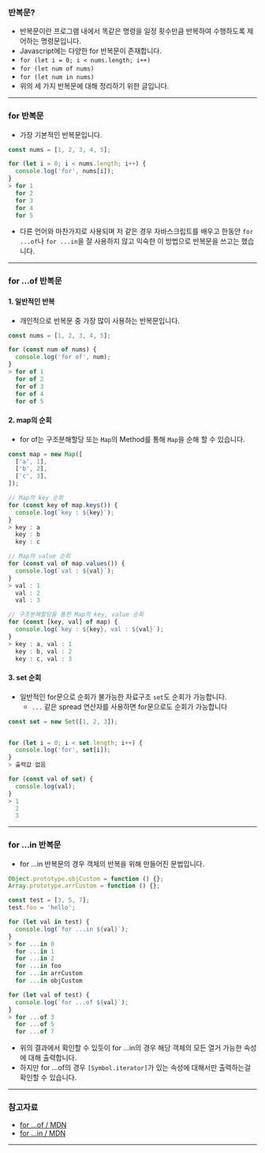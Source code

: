 ### 반복문?
- 반복문이란 프로그램 내에서 똑같은 명령을 일정 횟수만큼 반복하여 수행하도록 제어하는 명령문입니다.
- Javascript에는 다양한 for 반복문이 존재합니다.
- ```for (let i = 0; i < nums.length; i++) ``` 
- ```for (let num of nums)```
- ```for (let num in nums)```
- 위의 세 가지 반복문에 대해 정리하기 위한 글입니다.
___
### for 반복문
- 가장 기본적인 반복문입니다.
```javascript
const nums = [1, 2, 3, 4, 5];

for (let i = 0; i < nums.length; i++) {
  console.log('for', nums[i]);
}
> for 1
  for 2
  for 3
  for 4
  for 5
```
- 다른 언어와 마찬가지로 사용되며 저 같은 경우 자바스크립트를 배우고 한동안 ```for ...of```나 ```for ...in```을 잘 사용하지 않고 익숙한 이 방법으로 반복문을 쓰고는 했습니다.
___
### for ...of 반복문
#### 1. 일반적인 반복
- 개인적으로 반복문 중 가장 많이 사용하는 반복문입니다.
```javascript
const nums = [1, 2, 3, 4, 5];

for (const num of nums) {
  console.log('for of', num);
}
> for of 1
  for of 2
  for of 3
  for of 4
  for of 5
```


#### 2. map의 순회
  - for of는 구조분해할당 또는 ```Map```의 Method를 통해 ```Map```을 순해 할 수 있습니다.
```javascript
const map = new Map([
  ['a', 1],
  ['b', 2],
  ['c', 3],
]);

// Map의 key 순회
for (const key of map.keys()) {
  console.log(`key : ${key}`);
}
> key : a
  key : b
  key : c

// Map의 value 순회
for (const val of map.values()) {
  console.log(`val : ${val}`);
}
> val : 1
  val : 2
  val : 3

// 구조분해할당을 통한 Map의 key, value 순회
for (const [key, val] of map) {
  console.log(`key : ${key}, val : ${val}`);
}
> key : a, val : 1
  key : b, val : 2
  key : c, val : 3
```
#### 3. set 순회
- 일반적인 for문으로 순회가 불가능한 자료구조 ```set```도 순회가 가능합니다.
  - ```...``` 같은 spread 연산자를 사용하면 for문으로도 순회가 가능합니다
```javascript
const set = new Set([1, 2, 3]);


for (let i = 0; i < set.length; i++) {
  console.log('for', set[i]);
}
> 출력값 없음

for (const val of set) {
  console.log(val);
}
> 1
  2
  3
```
___
### for ...in 반복문
- for ...in 반복문의 경우 객체의 반복을 위해 만들어진 문법입니다. 
```javascript
Object.prototype.objCustom = function () {};
Array.prototype.arrCustom = function () {};

const test = [3, 5, 7];
test.foo = 'hello';

for (let val in test) {
  console.log(`for ...in ${val}`);
}
> for ...in 0
  for ...in 1
  for ...in 2
  for ...in foo
  for ...in arrCustom
  for ...in objCustom

for (let val of test) {
  console.log(`for ...of ${val}`);
}
> for ...of 3
  for ...of 5
  for ...of 7
```
- 위의 결과에서 확인할 수 있듯이 for ...in의 경우 해당 객체의 모든 열거 가능한 속성에 대해 출력합니다.
- 하지만 for ...of의 경우 ```[Symbol.iterator]```가 있는 속성에 대해서만 출력하는걸 확인할 수 있습니다.
---
### 참고자료
- [for ...of / MDN](https://developer.mozilla.org/ko/docs/Web/JavaScript/Reference/Statements/for...of)
- [for ...in / MDN](https://developer.mozilla.org/ko/docs/Web/JavaScript/Reference/Statements/for...in)
___
